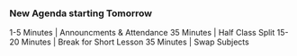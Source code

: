 
### New Agenda starting Tomorrow

1-5 Minutes | Announcments & Attendance
35 Minutes | Half Class Split
15-20 Minutes | Break for Short Lesson 
35 Minutes | Swap Subjects